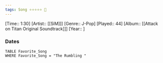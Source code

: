 ```yaml
---
tags: Song ⭐⭐⭐⭐⭐ 💛
---
```

[Time:: 1:30]
[Artist:: [[SiM]]]
[Genre:: J-Pop]
[Played:: 44]
[Album:: [[Attack on Titan Original Soundtrack]]]
[Year:: ]
### Dates
````dataview
TABLE Favorite_Song
WHERE Favorite_Song = "The Rumbling "
````